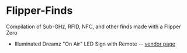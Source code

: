 # Flipper-Finds
Compilation of Sub-GHz, RFID, NFC, and other finds made with a Flipper Zero

* Illuminated Dreamz "On Air" LED Sign with Remote -- [vendor page](https://www.illuminateddreamz.com/product-page/on-air-sign-1)
